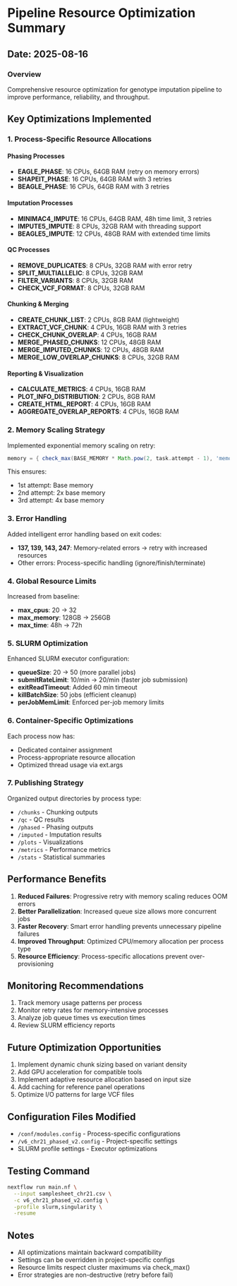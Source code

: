 # Pipeline Resource Optimization Summary

## Date: 2025-08-16

### Overview
Comprehensive resource optimization for genotype imputation pipeline to improve performance, reliability, and throughput.

## Key Optimizations Implemented

### 1. Process-Specific Resource Allocations

#### Phasing Processes
- **EAGLE_PHASE**: 16 CPUs, 64GB RAM (retry on memory errors)
- **SHAPEIT_PHASE**: 16 CPUs, 64GB RAM with 3 retries
- **BEAGLE_PHASE**: 16 CPUs, 64GB RAM with 3 retries

#### Imputation Processes
- **MINIMAC4_IMPUTE**: 16 CPUs, 64GB RAM, 48h time limit, 3 retries
- **IMPUTE5_IMPUTE**: 8 CPUs, 32GB RAM with threading support
- **BEAGLE5_IMPUTE**: 12 CPUs, 48GB RAM with extended time limits

#### QC Processes
- **REMOVE_DUPLICATES**: 8 CPUs, 32GB RAM with error retry
- **SPLIT_MULTIALLELIC**: 8 CPUs, 32GB RAM
- **FILTER_VARIANTS**: 8 CPUs, 32GB RAM
- **CHECK_VCF_FORMAT**: 8 CPUs, 32GB RAM

#### Chunking & Merging
- **CREATE_CHUNK_LIST**: 2 CPUs, 8GB RAM (lightweight)
- **EXTRACT_VCF_CHUNK**: 4 CPUs, 16GB RAM with 3 retries
- **CHECK_CHUNK_OVERLAP**: 4 CPUs, 16GB RAM
- **MERGE_PHASED_CHUNKS**: 12 CPUs, 48GB RAM
- **MERGE_IMPUTED_CHUNKS**: 12 CPUs, 48GB RAM
- **MERGE_LOW_OVERLAP_CHUNKS**: 8 CPUs, 32GB RAM

#### Reporting & Visualization
- **CALCULATE_METRICS**: 4 CPUs, 16GB RAM
- **PLOT_INFO_DISTRIBUTION**: 2 CPUs, 8GB RAM
- **CREATE_HTML_REPORT**: 4 CPUs, 16GB RAM
- **AGGREGATE_OVERLAP_REPORTS**: 4 CPUs, 16GB RAM

### 2. Memory Scaling Strategy

Implemented exponential memory scaling on retry:
```groovy
memory = { check_max(BASE_MEMORY * Math.pow(2, task.attempt - 1), 'memory') }
```

This ensures:
- 1st attempt: Base memory
- 2nd attempt: 2x base memory
- 3rd attempt: 4x base memory

### 3. Error Handling

Added intelligent error handling based on exit codes:
- **137, 139, 143, 247**: Memory-related errors → retry with increased resources
- Other errors: Process-specific handling (ignore/finish/terminate)

### 4. Global Resource Limits

Increased from baseline:
- **max_cpus**: 20 → 32
- **max_memory**: 128GB → 256GB
- **max_time**: 48h → 72h

### 5. SLURM Optimization

Enhanced SLURM executor configuration:
- **queueSize**: 20 → 50 (more parallel jobs)
- **submitRateLimit**: 10/min → 20/min (faster job submission)
- **exitReadTimeout**: Added 60 min timeout
- **killBatchSize**: 50 jobs (efficient cleanup)
- **perJobMemLimit**: Enforced per-job memory limits

### 6. Container-Specific Optimizations

Each process now has:
- Dedicated container assignment
- Process-appropriate resource allocation
- Optimized thread usage via ext.args

### 7. Publishing Strategy

Organized output directories by process type:
- `/chunks` - Chunking outputs
- `/qc` - QC results
- `/phased` - Phasing outputs
- `/imputed` - Imputation results
- `/plots` - Visualizations
- `/metrics` - Performance metrics
- `/stats` - Statistical summaries

## Performance Benefits

1. **Reduced Failures**: Progressive retry with memory scaling reduces OOM errors
2. **Better Parallelization**: Increased queue size allows more concurrent jobs
3. **Faster Recovery**: Smart error handling prevents unnecessary pipeline failures
4. **Improved Throughput**: Optimized CPU/memory allocation per process type
5. **Resource Efficiency**: Process-specific allocations prevent over-provisioning

## Monitoring Recommendations

1. Track memory usage patterns per process
2. Monitor retry rates for memory-intensive processes
3. Analyze job queue times vs execution times
4. Review SLURM efficiency reports

## Future Optimization Opportunities

1. Implement dynamic chunk sizing based on variant density
2. Add GPU acceleration for compatible tools
3. Implement adaptive resource allocation based on input size
4. Add caching for reference panel operations
5. Optimize I/O patterns for large VCF files

## Configuration Files Modified

- `/conf/modules.config` - Process-specific configurations
- `/v6_chr21_phased_v2.config` - Project-specific settings
- SLURM profile settings - Executor optimizations

## Testing Command

```bash
nextflow run main.nf \
  --input samplesheet_chr21.csv \
  -c v6_chr21_phased_v2.config \
  -profile slurm,singularity \
  -resume
```

## Notes

- All optimizations maintain backward compatibility
- Settings can be overridden in project-specific configs
- Resource limits respect cluster maximums via check_max()
- Error strategies are non-destructive (retry before fail)